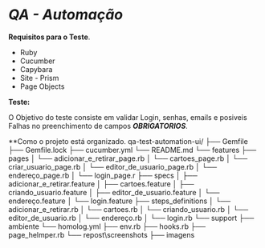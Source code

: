 # _QA - Automação_

**Requisitos para o Teste**.

* Ruby
* Cucumber
* Capybara
* Site - Prism
* Page Objects

**Teste:**

O Objetivo do teste consiste em validar Login, senhas, emails e posiveis Falhas no preenchimento de campos **_OBRIGATORIOS_**.

**Como o projeto está organizado.
qa-test-automation-ui/
├── Gemfile
├── Gemfile.lock
├── cucumber.yml
└── README.md
└── features
    ├── pages
    │   └── adicionar_e_retirar_page.rb
    │   └── cartoes_page.rb
    │   └── criar_usuario_page.rb
    │   └── editor_de_usuario_page.rb
    │   └── endereço_page.rb
    │   └── login_page.r
    ├── specs
    │   ├── adicionar_e_retirar.feature
    │   ├── cartoes.feature
    │   ├── criando_usuario.feature
    │   ├── editor_de_usuario.feature
    │   └── endereço.feature
    │   └── login.feature
    ├── steps_definitions
    │   └── adicionar_e_retirar.rb
    │   └── cartoes.rb
    │   └── criando_usuario.rb
    │   └── editor_de_usuario.rb
    │   └── endereço.rb
    │   └── login.rb
    └── support
        ├── ambiente
            └── homolog.yml
        ├── env.rb
        ├── hooks.rb
        ├── page_helmper.rb
    └── repost\screenshots
        ├── imagens
